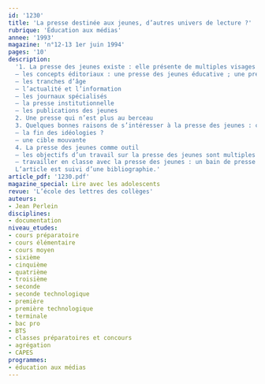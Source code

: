 ```yaml
---
id: '1230'
title: 'La presse destinée aux jeunes, d’autres univers de lecture ?'
rubrique: 'Éducation aux médias'
annee: '1993'
magazine: 'n°12-13 1er juin 1994'
pages: '10'
description: 
  '1. La presse des jeunes existe : elle présente de multiples visages
  – les concepts éditoriaux : une presse des jeunes éducative ; une presse des jeunes à caractère ludique
  – les tranches d’âge
  – l’actualité et l’information
  – les journaux spécialisés
  – la presse institutionnelle
  – les publications des jeunes
  2. Une presse qui n’est plus au berceau
  3. Quelques bonnes raisons de s’intéresser à la presse des jeunes : comment elle part à la chasse aux lecteurs
  – la fin des idéologies ?
  – une cible mouvante
  4. La presse des jeunes comme outil
  – les objectifs d’un travail sur la presse des jeunes sont multiples
  – travailler en classe avec la presse des jeunes : un bain de presse après enquête ; l’étude d’une revue en particulier ; les comparaisons de premières de couverture de deux magazines ; l’étude d’un article sur un même thème dans différentes revues ; l’étude du rôle de l’image ; la réalisation d’une revue idéale…
  L’article est suivi d’une bibliographie.'
article_pdf: '1230.pdf'
magazine_special: Lire avec les adolescents
revue: 'L’école des lettres des collèges'
auteurs:
- Jean Perlein
disciplines:
- documentation
niveau_etudes:
- cours préparatoire
- cours élémentaire
- cours moyen
- sixième
- cinquième
- quatrième
- troisième
- seconde
- seconde technologique
- première
- première technologique
- terminale
- bac pro
- BTS
- classes préparatoires et concours
- agrégation
- CAPES
programmes:
- éducation aux médias
---
```

